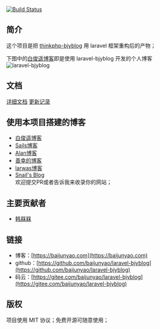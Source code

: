 [![Build Status](https://travis-ci.com/baijunyao/laravel-bjyblog.svg?branch=master)](https://travis-ci.com/baijunyao/laravel-bjyblog)
## 简介
这个项目是把 [thinkphp-bjyblog](https://github.com/baijunyao/thinkphp-bjyblog) 用 laravel 框架重构后的产物；  

下图中的[白俊遥博客](https://baijunyao.com)即是使用 laravel-bjyblog 开发的个人博客
![laravel-bjyblog](https://baijunyao.com/uploads/article/20171210/5a2d533982e36.jpg)  

## 文档
[详细文档](https://baijunyao.com/docs/laravel-bjyblog) [更新记录](https://baijunyao.com/docs/laravel-bjyblog/更新记录.html)

## 使用本项目搭建的博客
- [白俊遥博客](https://baijunyao.com)  
- [Sails博客](https://smile.sails.site)  
- [Alan博客](http://blog.taobaoroom.cn)  
- [善幸的博客](https://lhyong.cn)  
- [larwas博客](https://www.larwas.com)  
- [Snail's Blog](https://www.snail-c.cn)  
欢迎提交PR或者告诉我来收录你的网站；  

## 主要贡献者
- [韩槑槑](https://github.com/Han-MeiM)

## 链接
- 博客：[https://baijunyao.com](https://baijunyao.com)   
- github：[https://github.com/baijunyao/laravel-bjyblog](https://github.com/baijunyao/laravel-bjyblog)   
- 码云：[https://gitee.com/baijunyao/laravel-bjyblog](https://gitee.com/baijunyao/laravel-bjyblog)   

## 版权
项目使用 MIT 协议；免费开源可随意使用；
